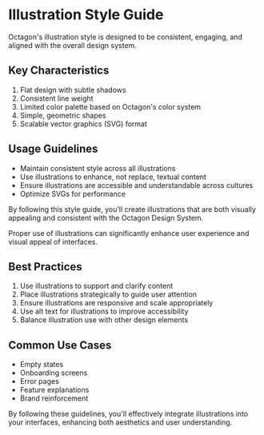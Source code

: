 
# Illustration Style Guide

Octagon's illustration style is designed to be consistent, engaging, and aligned with the overall design system.

## Key Characteristics

1. Flat design with subtle shadows
2. Consistent line weight
3. Limited color palette based on Octagon's color system
4. Simple, geometric shapes
5. Scalable vector graphics (SVG) format

## Usage Guidelines

- Maintain consistent style across all illustrations
- Use illustrations to enhance, not replace, textual content
- Ensure illustrations are accessible and understandable across cultures
- Optimize SVGs for performance

By following this style guide, you'll create illustrations that are both visually appealing and consistent with the Octagon Design System.

Proper use of illustrations can significantly enhance user experience and visual appeal of interfaces.

## Best Practices

1. Use illustrations to support and clarify content
2. Place illustrations strategically to guide user attention
3. Ensure illustrations are responsive and scale appropriately
4. Use alt text for illustrations to improve accessibility
5. Balance illustration use with other design elements

## Common Use Cases

- Empty states
- Onboarding screens
- Error pages
- Feature explanations
- Brand reinforcement

By following these guidelines, you'll effectively integrate illustrations into your interfaces, enhancing both aesthetics and user understanding.